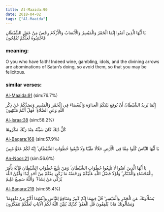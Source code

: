 ```yaml
---
title: Al-Maaida:90
date: 2018-04-02
tags: ["Al-Maaida"]
---
```

يَا أَيُّهَا الَّذِينَ آمَنُوا إِنَّمَا الْخَمْرُ وَالْمَيْسِرُ وَالْأَنْصَابُ وَالْأَزْلَامُ رِجْسٌ مِنْ عَمَلِ الشَّيْطَانِ فَاجْتَنِبُوهُ لَعَلَّكُمْ تُفْلِحُونَ
### meaning: 
O you who have faith! Indeed wine, gambling, idols, and the divining arrows are abominations of Satan’s doing, so avoid them, so that you may be felicitous.
### similar verses: 

[Al-Maaida:91](/5/91) (sim:76.7%)

إِنَّمَا يُرِيدُ الشَّيْطَانُ أَنْ يُوقِعَ بَيْنَكُمُ الْعَدَاوَةَ وَالْبَغْضَاءَ فِي الْخَمْرِ وَالْمَيْسِرِ وَيَصُدَّكُمْ عَنْ ذِكْرِ اللَّهِ وَعَنِ الصَّلَاةِ ۖ فَهَلْ أَنْتُمْ مُنْتَهُونَ

[Al-Israa:38](/17/38) (sim:58.2%)

كُلُّ ذَٰلِكَ كَانَ سَيِّئُهُ عِنْدَ رَبِّكَ مَكْرُوهًا

[Al-Baqara:168](/2/168) (sim:57.9%)

يَا أَيُّهَا النَّاسُ كُلُوا مِمَّا فِي الْأَرْضِ حَلَالًا طَيِّبًا وَلَا تَتَّبِعُوا خُطُوَاتِ الشَّيْطَانِ ۚ إِنَّهُ لَكُمْ عَدُوٌّ مُبِينٌ

[An-Noor:21](/24/21) (sim:56.6%)

يَا أَيُّهَا الَّذِينَ آمَنُوا لَا تَتَّبِعُوا خُطُوَاتِ الشَّيْطَانِ ۚ وَمَنْ يَتَّبِعْ خُطُوَاتِ الشَّيْطَانِ فَإِنَّهُ يَأْمُرُ بِالْفَحْشَاءِ وَالْمُنْكَرِ ۚ وَلَوْلَا فَضْلُ اللَّهِ عَلَيْكُمْ وَرَحْمَتُهُ مَا زَكَىٰ مِنْكُمْ مِنْ أَحَدٍ أَبَدًا وَلَٰكِنَّ اللَّهَ يُزَكِّي مَنْ يَشَاءُ ۗ وَاللَّهُ سَمِيعٌ عَلِيمٌ

[Al-Baqara:219](/2/219) (sim:55.4%)

يَسْأَلُونَكَ عَنِ الْخَمْرِ وَالْمَيْسِرِ ۖ قُلْ فِيهِمَا إِثْمٌ كَبِيرٌ وَمَنَافِعُ لِلنَّاسِ وَإِثْمُهُمَا أَكْبَرُ مِنْ نَفْعِهِمَا ۗ وَيَسْأَلُونَكَ مَاذَا يُنْفِقُونَ قُلِ الْعَفْوَ ۗ كَذَٰلِكَ يُبَيِّنُ اللَّهُ لَكُمُ الْآيَاتِ لَعَلَّكُمْ تَتَفَكَّرُونَ
